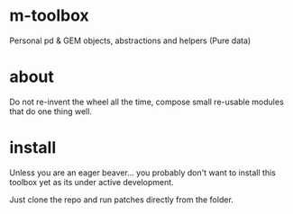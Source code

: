# m-toolbox

Personal pd &amp; GEM objects, abstractions and helpers (Pure data)

# about

Do not re-invent the wheel all the time, compose small re-usable modules that do one thing well.

# install

Unless you are an eager beaver... you probably don't want to install this toolbox yet as its under active development.

Just clone the repo and run patches directly from the folder.


